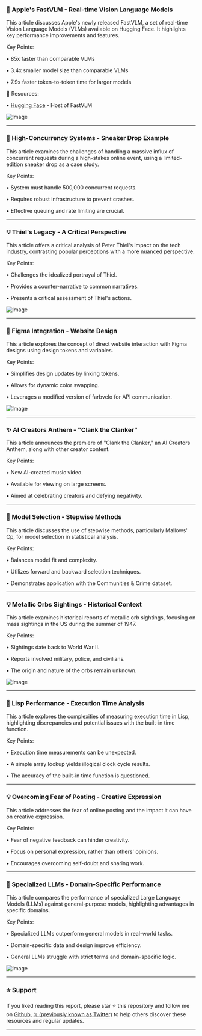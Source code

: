 ### 🚀 Apple's FastVLM - Real-time Vision Language Models

This article discusses Apple's newly released FastVLM, a set of real-time Vision Language Models (VLMs) available on Hugging Face.  It highlights key performance improvements and features.

Key Points:

• 85x faster than comparable VLMs

• 3.4x smaller model size than comparable VLMs

• 7.9x faster token-to-token time for larger models


🔗 Resources:

• [Hugging Face](https://huggingface.co/) -  Host of FastVLM

![Image](https://pbs.twimg.com/amplify_video_thumb/1961471075125981184/img/5tJOQWVOyZjld9TD.jpg)

---
### 🤖 High-Concurrency Systems - Sneaker Drop Example

This article examines the challenges of handling a massive influx of concurrent requests during a high-stakes online event, using a limited-edition sneaker drop as a case study.

Key Points:

•  System must handle 500,000 concurrent requests.

•  Requires robust infrastructure to prevent crashes.

•  Effective queuing and rate limiting are crucial.


---
### 💡 Thiel's Legacy - A Critical Perspective

This article offers a critical analysis of Peter Thiel's impact on the tech industry, contrasting popular perceptions with a more nuanced perspective.

Key Points:

•  Challenges the idealized portrayal of Thiel.

•  Provides a counter-narrative to common narratives.

•  Presents a critical assessment of Thiel's actions.


![Image](https://pbs.twimg.com/media/GzkITHmXAAAFfwI?format=jpg&name=small)

---
### 🤖 Figma Integration - Website Design

This article explores the concept of direct website interaction with Figma designs using design tokens and variables.

Key Points:

•  Simplifies design updates by linking tokens.

•  Allows for dynamic color swapping.

•  Leverages a modified version of farbvelo for API communication.


![Image](https://pbs.twimg.com/amplify_video_thumb/1961488880969883648/img/-EEfmqL2RrqvEGZw.jpg)

---
### ✨ AI Creators Anthem - "Clank the Clanker"

This article announces the premiere of "Clank the Clanker," an AI Creators Anthem, along with other creator content.

Key Points:

•  New AI-created music video.

•  Available for viewing on large screens.

•  Aimed at celebrating creators and defying negativity.


---
### 🤖 Model Selection - Stepwise Methods

This article discusses the use of stepwise methods, particularly Mallows' Cp, for model selection in statistical analysis.

Key Points:

•  Balances model fit and complexity.

•  Utilizes forward and backward selection techniques.

•  Demonstrates application with the Communities & Crime dataset.


---
### 💡 Metallic Orbs Sightings - Historical Context

This article examines historical reports of metallic orb sightings, focusing on mass sightings in the US during the summer of 1947.

Key Points:

•  Sightings date back to World War II.

•  Reports involved military, police, and civilians.

•  The origin and nature of the orbs remain unknown.


![Image](https://pbs.twimg.com/media/Gzje1b9aQAAde9W?format=jpg&name=small)

---
### 🤖 Lisp Performance - Execution Time Analysis

This article explores the complexities of measuring execution time in Lisp, highlighting discrepancies and potential issues with the built-in time function.

Key Points:

•  Execution time measurements can be unexpected.

•  A simple array lookup yields illogical clock cycle results.

•  The accuracy of the built-in time function is questioned.


---
### 💡 Overcoming Fear of Posting - Creative Expression

This article addresses the fear of online posting and the impact it can have on creative expression.


Key Points:

•  Fear of negative feedback can hinder creativity.

•  Focus on personal expression, rather than others' opinions.

•  Encourages overcoming self-doubt and sharing work.


---
### 🤖 Specialized LLMs - Domain-Specific Performance

This article compares the performance of specialized Large Language Models (LLMs) against general-purpose models, highlighting advantages in specific domains.

Key Points:

•  Specialized LLMs outperform general models in real-world tasks.

•  Domain-specific data and design improve efficiency.

•  General LLMs struggle with strict terms and domain-specific logic.


![Image](https://pbs.twimg.com/media/Gzf6UyPa4AApWow?format=jpg&name=small)


---

### ⭐️ Support

If you liked reading this report, please star ⭐️ this repository and follow me on [Github](https://github.com/Drix10), [𝕏 (previously known as Twitter)](https://x.com/DRIX_10_) to help others discover these resources and regular updates.

---